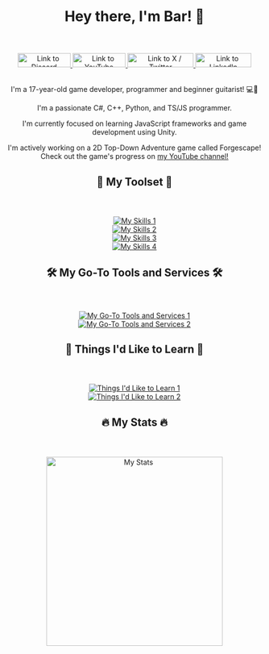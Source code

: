 <div id="header" align="center">
  <header>
    <h1>
      Hey there, I'm Bar! 👋
    </h1>
  </header>
  <div id="badges">
    <a href="https://discord.gg/F7VQ2hwfyw" target="_blank">
      <img src="https://img.shields.io/badge/Discord-%235865F2.svg?style=for-the-badge&logo=discord&logoColor=white" 
        alt="Link to Discord" 
        style="width: 104.75px; height: 28px">
    </a>
    <a href="https://youtube.com/@autumnfire_dev" target="_blank">
      <img src="https://img.shields.io/badge/YouTube-%23FF0000.svg?style=for-the-badge&logo=youtube&logoColor=white" 
        alt="Link to YouTube"
        style="width: 105.75px; height: 28px">
    </a>
    <a href="https://twitter.com/DetKewlDog" target="_blank">
      <img src="https://img.shields.io/badge/x%20%2F%20twitter-%23121011.svg?style=for-the-badge&logo=x&logoColor=white" 
        alt="Link to X / Twitter"
        style="width: 130.75px; height: 28px">
    </a>
    <a href="https://www.linkedin.com/in/bar-goldenstein-747602295/" target="_blank">
      <img src="https://img.shields.io/badge/LinkedIn-%230077B5?style=for-the-badge&logo=linkedin&logoColor=white" 
        alt="Link to LinkedIn"
        style="width: 111px; height: 28px">
    </a>
  </div>
<!--  <br>
  <a href="https://discord.gg/F7VQ2hwfyw" target="_blank">
    <img src="https://discordapp.com/api/guilds/877148912262197258/widget.png?style=banner2" 
      alt="Join my Discord Server" 
      style="width: 320px; height: 76px">
  </a>
  <br>
  <br>-->
  
  <br>
  
  <p>I'm a 17-year-old game developer, programmer and beginner guitarist! 💻🎸</p>
  
  <p>
    I'm a passionate C#, C++, Python, and TS/JS programmer.
  </p>
  <p>
    I'm currently focused on learning JavaScript frameworks and game development using Unity.
  </p>
  <p>
    I'm actively working on a 2D Top-Down Adventure game called Forgescape!<br>Check out the game's progress on <a href="https://youtube.com/@autumnfire_dev">my YouTube channel!</a><br>
  </p>
  
  <header>
  	<h2 id="my-skills">💼 My Toolset 💼</h2>
  </header>
  <p>
  	<a href="https://skillicons.dev" target="_blank">
  		<img src="https://skillicons.dev/icons?i=cs,unity,py,flask,cpp" 
  			alt="My Skills 1"><br />
  		<img src="https://skillicons.dev/icons?i=c,react,nodejs,ts,js" 
  			alt="My Skills 2"><br />
  		<img src="https://skillicons.dev/icons?i=html,css,nextjs,tailwind,vite" 
  			alt="My Skills 3"><br />
  		<img src="https://skillicons.dev/icons?i=linux,bash" 
  			alt="My Skills 4"><br />
  	</a>
  </p>
  
  <header>
  	<h2 id="my-go-to-tools-and-services">🛠️ My Go-To Tools and Services 🛠️</h2>
  </header>
  <p>
  	<a href="https://skillicons.dev" target="_blank">
  		<img src="https://skillicons.dev/icons?i=vscode,supabase,mongodb" 
  			alt="My Go-To Tools and Services 1"><br />
  		<img src="https://skillicons.dev/icons?i=prisma,github,azure" 
  			alt="My Go-To Tools and Services 2"><br />
  	</a>
  </p>
  
  <header>
  	<h2 id="my-skills">🚀 Things I'd Like to Learn 🚀</h2>
  </header>
  <p>
  	<a href="https://skillicons.dev" target="_blank">
  		<img src="https://skillicons.dev/icons?i=svelte,raspberrypi,vim,lua" 
  			alt="Things I'd Like to Learn 1"><br />
  		<img src="https://skillicons.dev/icons?i=godot,tauri,electron" 
  			alt="Things I'd Like to Learn 2"><br />
  	</a>
  </p>

  <header>
    <h2 id="my-stats">🔥 My Stats 🔥</h2>
  </header>

  <img src="https://github-readme-stats-detkewldog.vercel.app/api/top-langs/?username=detkewldog&layout=donut&theme=nord&count_private=true&langs_count=10?" 
    alt="My Stats"
    loading="lazy"
    style="width: 350px; height: 375px">
</div>
